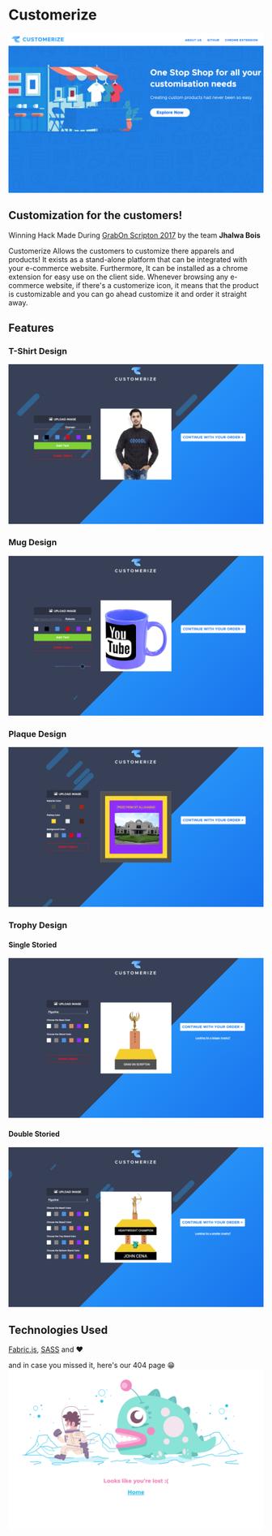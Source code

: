 # Customerize
![Homepage](https://raw.githubusercontent.com/dewana-dewan/customerize/master/ext/assets/homepage.png)


## Customization for the customers!
Winning Hack Made During [GrabOn Scripton 2017](https://hackerbay.co/user#/challenges/scripton/) by the team **Jhalwa Bois**

Customerize Allows the customers to customize there apparels and products! It exists as a stand-alone platform that can be integrated with your e-commerce website. Furthermore, It can be installed as a chrome extension for easy use on the client side. Whenever browsing any e-commerce website, if there's a customerize icon, it means that the product is customizable and you can go ahead customize it and order it straight away.

## Features

### T-Shirt Design
![](https://raw.githubusercontent.com/dewana-dewan/customerize/master/ext/assets/tshirt-page.png)

### Mug Design
![](https://raw.githubusercontent.com/dewana-dewan/customerize/master/ext/assets/editmug.png)

### Plaque Design
![](https://raw.githubusercontent.com/dewana-dewan/customerize/master/ext/assets/plaque-page.png)

### Trophy Design
#### Single Storied
![](https://raw.githubusercontent.com/dewana-dewan/customerize/master/ext/assets/single-trophy.png)

#### Double Storied
![](https://raw.githubusercontent.com/dewana-dewan/customerize/master/ext/assets/double-trophy.png)

## Technologies Used
[Fabric.js](http://fabricjs.com/), [SASS](http://sass-lang.com/) and ❤️

and in case you missed it, here's our 404 page 😁
![404 page](https://raw.githubusercontent.com/dewana-dewan/customerize/master/ext/assets/404.png)
